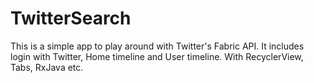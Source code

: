 # TwitterSearch

This is a simple app to play around with Twitter's Fabric API. It includes login with Twitter, Home timeline and User timeline. With RecyclerView, Tabs, RxJava etc.
